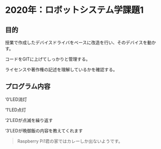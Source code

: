 # 2020年：ロボットシステム学課題1
## 目的
授業で作成したデバイスドライバをベースに改造を行い、そのデバイスを動かす。

コードをGITに上げてしっかりと管理する。

ライセンスや著作権の記述を理解しているかを確認する。

## プログラム内容
‘0’LED消灯

‘1’LED点灯

‘2’LEDが点滅を繰り返す

‘3’LEDが晩御飯の内容を教えてくれます
> Raspberry Pi1君の家ではカレーしか出ないようです。
